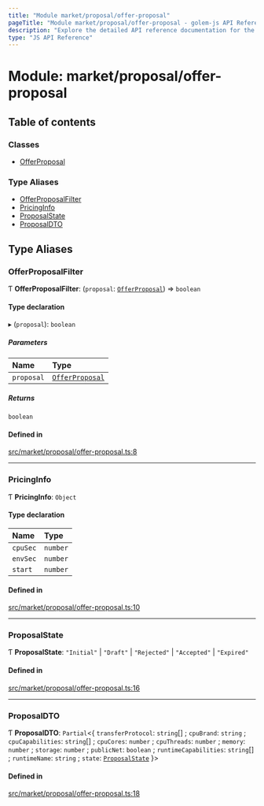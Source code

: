 ```yaml
---
title: "Module market/proposal/offer-proposal"
pageTitle: "Module market/proposal/offer-proposal - golem-js API Reference"
description: "Explore the detailed API reference documentation for the Module market/proposal/offer-proposal within the golem-js SDK for the Golem Network."
type: "JS API Reference"
---
```

# Module: market/proposal/offer-proposal

## Table of contents

### Classes

- [OfferProposal](../classes/market_proposal_offer_proposal.OfferProposal)

### Type Aliases

- [OfferProposalFilter](market_proposal_offer_proposal#offerproposalfilter)
- [PricingInfo](market_proposal_offer_proposal#pricinginfo)
- [ProposalState](market_proposal_offer_proposal#proposalstate)
- [ProposalDTO](market_proposal_offer_proposal#proposaldto)

## Type Aliases

### OfferProposalFilter

Ƭ **OfferProposalFilter**: (`proposal`: [`OfferProposal`](../classes/market_proposal_offer_proposal.OfferProposal)) => `boolean`

#### Type declaration

▸ (`proposal`): `boolean`

##### Parameters

| Name | Type |
| :------ | :------ |
| `proposal` | [`OfferProposal`](../classes/market_proposal_offer_proposal.OfferProposal) |

##### Returns

`boolean`

#### Defined in

[src/market/proposal/offer-proposal.ts:8](https://github.com/golemfactory/golem-js/blob/ed1cf1df/src/market/proposal/offer-proposal.ts#L8)

___

### PricingInfo

Ƭ **PricingInfo**: `Object`

#### Type declaration

| Name | Type |
| :------ | :------ |
| `cpuSec` | `number` |
| `envSec` | `number` |
| `start` | `number` |

#### Defined in

[src/market/proposal/offer-proposal.ts:10](https://github.com/golemfactory/golem-js/blob/ed1cf1df/src/market/proposal/offer-proposal.ts#L10)

___

### ProposalState

Ƭ **ProposalState**: ``"Initial"`` \| ``"Draft"`` \| ``"Rejected"`` \| ``"Accepted"`` \| ``"Expired"``

#### Defined in

[src/market/proposal/offer-proposal.ts:16](https://github.com/golemfactory/golem-js/blob/ed1cf1df/src/market/proposal/offer-proposal.ts#L16)

___

### ProposalDTO

Ƭ **ProposalDTO**: `Partial`\<\{ `transferProtocol`: `string`[] ; `cpuBrand`: `string` ; `cpuCapabilities`: `string`[] ; `cpuCores`: `number` ; `cpuThreads`: `number` ; `memory`: `number` ; `storage`: `number` ; `publicNet`: `boolean` ; `runtimeCapabilities`: `string`[] ; `runtimeName`: `string` ; `state`: [`ProposalState`](market_proposal_offer_proposal#proposalstate)  }\>

#### Defined in

[src/market/proposal/offer-proposal.ts:18](https://github.com/golemfactory/golem-js/blob/ed1cf1df/src/market/proposal/offer-proposal.ts#L18)
